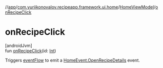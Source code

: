 //[app](../../../index.md)/[com.yuriikonovalov.recipeapp.framework.ui.home](../index.md)/[HomeViewModel](index.md)/[onRecipeClick](on-recipe-click.md)

# onRecipeClick

[androidJvm]\
fun [onRecipeClick](on-recipe-click.md)(id: [Int](https://kotlinlang.org/api/latest/jvm/stdlib/kotlin/-int/index.html))

Triggers [eventFlow](event-flow.md) to emit a [HomeEvent.OpenRecipeDetails](../../com.yuriikonovalov.recipeapp.presentation.home/-home-event/-open-recipe-details/index.md) event.
